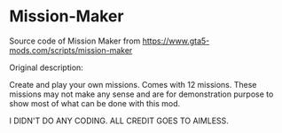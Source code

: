 # Mission-Maker
Source code of Mission Maker from https://www.gta5-mods.com/scripts/mission-maker

Original description:

Create and play your own missions.
Comes with 12 missions. These missions may not make any sense and are for demonstration purpose to show most of what can be done with this mod.

I DIDN'T DO ANY CODING. ALL CREDIT GOES TO AIMLESS.
